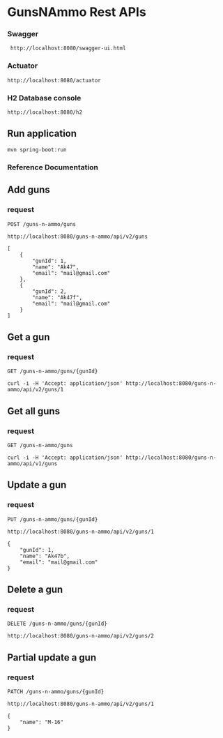 # GunsNAmmo Rest APIs

### Swagger

     http://localhost:8080/swagger-ui.html

### Actuator

    http://localhost:8080/actuator

### H2 Database console

    http://localhost:8080/h2

## Run application

    mvn spring-boot:run

### Reference Documentation

## Add guns

### request

`POST /guns-n-ammo/guns`

    http://localhost:8080/guns-n-ammo/api/v2/guns

    [
        {
            "gunId": 1,
            "name": "Ak47",
            "email": "mail@gmail.com"        
        },
        {
            "gunId": 2,
            "name": "Ak47f",
            "email": "mail@gmail.com"       
        }
    ]

## Get a gun

### request

`GET /guns-n-ammo/guns/{gunId}`

    curl -i -H 'Accept: application/json' http://localhost:8080/guns-n-ammo/api/v2/guns/1

## Get all guns

### request

`GET /guns-n-ammo/guns`

    curl -i -H 'Accept: application/json' http://localhost:8080/guns-n-ammo/api/v1/guns

## Update a gun

### request

`PUT /guns-n-ammo/guns/{gunId}`

    http://localhost:8080/guns-n-ammo/api/v2/guns/1

    {
        "gunId": 1,
        "name": "Ak47b",
        "email": "mail@gmail.com"    
    }

## Delete a gun

### request

`DELETE /guns-n-ammo/guns/{gunId}`

    http://localhost:8080/guns-n-ammo/api/v2/guns/2

## Partial update a gun

### request

`PATCH /guns-n-ammo/guns/{gunId}`

    http://localhost:8080/guns-n-ammo/api/v2/guns/1

    {
        "name": "M-16"    
    }




